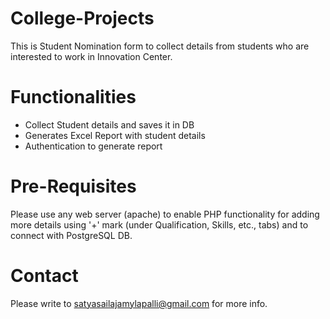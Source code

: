 # College-Projects
This is Student Nomination form to collect details from students who are interested to work in Innovation Center. 

# Functionalities
- Collect Student details and saves it in DB
- Generates Excel Report with student details
- Authentication to generate report

# Pre-Requisites
Please use any web server (apache) to enable PHP functionality for adding more details using '+' mark (under Qualification, Skills, etc., tabs) and to connect with PostgreSQL DB.

# Contact
Please write to satyasailajamylapalli@gmail.com for more info.
